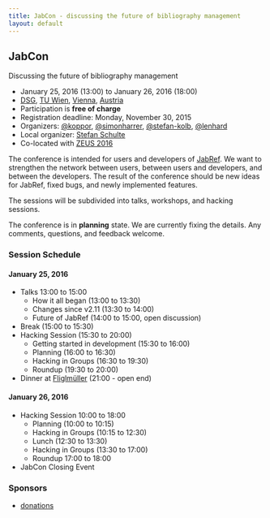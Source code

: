 ```yaml
---
title: JabCon - discussing the future of bibliography management
layout: default
---
```


## JabCon
Discussing the future of bibliography management

* January 25, 2016 (13:00) to January 26, 2016 (18:00)
* [DSG](http://www.infosys.tuwien.ac.at/), [TU Wien](https://www.tuwien.ac.at/), [Vienna](https://www.wien.gv.at/english/culture-history/tourism/index.html), [Austria](http://www.austria.info/us)
* Participation is **free of charge**
* Registration deadline: Monday, November 30, 2015
* Organizers: [@koppor], [@simonharrer], [@stefan-kolb], [@lenhard]
* Local organizer: [Stefan Schulte](http://www.infosys.tuwien.ac.at/staff/sschulte/)
* Co-located with [ZEUS 2016](http://zeus-workshop.eu/)

The conference is intended for users and developers of [JabRef](https://github.com/JabRef/jabref).
We want to strengthen the network between users, between users and developers, and between the developers.
The result of the conference should be new ideas for JabRef, fixed bugs, and newly implemented features.

The sessions will be subdivided into talks, workshops, and hacking sessions.

The conference is in **planning** state. We are currently fixing the details.
Any comments, questions, and feedback welcome.

### Session Schedule

#### January 25, 2016
* Talks 13:00 to 15:00
    * How it all began (13:00 to 13:30)
    * Changes since v2.11 (13:30 to 14:00)
    * Future of JabRef (14:00 to 15:00, open discussion)
* Break (15:00 to 15:30)
* Hacking Session (15:30 to 20:00)
    * Getting started in development (15:30 to 16:00)
    * Planning (16:00 to 16:30)
    * Hacking in Groups (16:30 to 19:30)
    * Roundup (19:30 to 20:00)
* Dinner at [Fliglmüller](http://www.figlmueller.at/) (21:00 - open end)

#### January 26, 2016
* Hacking Session 10:00 to 18:00
    * Planning (10:00 to 10:15)
    * Hacking in Groups (10:15 to 12:30)
    * Lunch (12:30 to 13:30)
    * Hacking in Groups (13:30 to 17:00)
    * Roundup 17:00 to 18:00
* JabCon Closing Event

### Sponsors
* [donations](https://www.paypal.com/cgi-bin/webscr?item_name=JabRef+Bibliography+Manager&cmd=_donations&lc=US&currency_code=EUR&business=jabrefmail%40gmail.com)

  [@koppor]: https://github.com/koppor/
  [@simonharrer]: https://github.com/simonharrer/
  [@stefan-kolb]: https://github.com/stefan-kolb/
  [@lenhard]: https://github.com/lenhard/